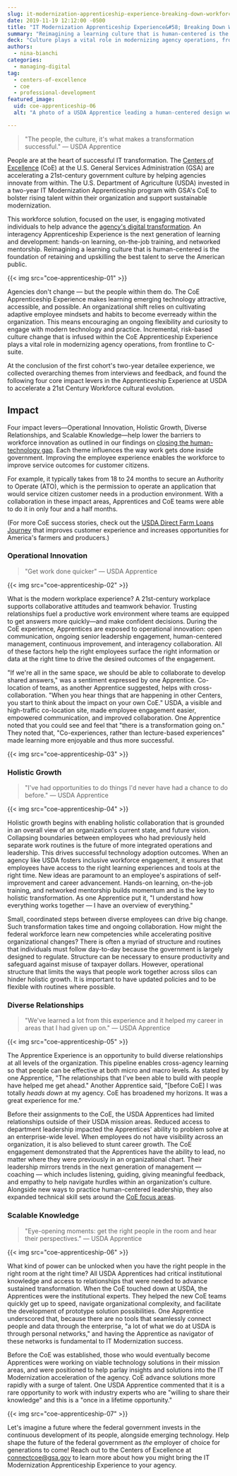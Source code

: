 ```yaml
---
slug: it-modernization-apprenticeship-experience-breaking-down-workforce-innovation-barriers-at-usda
date: 2019-11-19 12:12:00 -0500
title: "IT Modernization Apprenticeship Experience&#58; Breaking Down Workforce Innovation Barriers at USDA"
summary: "Reimagining a learning culture that is human-centered is the foundation of retaining and up-skilling the best talent to serve the American public&#46;"
deck: "Culture plays a vital role in modernizing agency operations, from frontline to C-suite&#46;"
authors:
  - nina-bianchi
categories:
  - managing-digital
tag:
  - centers-of-excellence
  - coe
  - professional-development
featured_image:
  uid: coe-apprenticeship-06
  alt: "A photo of a USDA Apprentice leading a human-centered design workshop. Three people are working at a table on an activity, and one person is standing in front of a customer journey map and a tall, dark board with colorful sticky notes of ideas from a brainstorming session."

---
```


> "The people, the culture, it's what makes a transformation successful." — USDA Apprentice

People are at the heart of successful IT transformation. The [Centers of Excellence](https://coe.gsa.gov/) (CoE) at the U.S. General Services Administration (GSA) are accelerating a 21st-century government culture by helping agencies innovate from within. The U.S. Department of Agriculture (USDA) invested in a two-year IT Modernization Apprenticeship program with GSA's CoE to bolster rising talent within their organization and support sustainable modernization.

This workforce solution, focused on the user, is engaging motivated individuals to help advance the [agency's digital transformation](https://coe.gsa.gov/2019/09/24/cx-update-13.html). An interagency Apprenticeship Experience is the next generation of learning and development: hands-on learning, on-the-job training, and networked mentorship. Reimagining a learning culture that is human-centered is the foundation of retaining and upskilling the best talent to serve the American public.

{{< img src="coe-apprenticeship-01" >}}

Agencies don't change — but the people within them do. The CoE Apprenticeship Experience makes learning emerging technology attractive, accessible, and possible. An organizational shift relies on cultivating adaptive employee mindsets and habits to become everready within the organization. This means encouraging an ongoing flexibility and curiosity to engage with modern technology and practice. Incremental, risk-based culture change that is infused within the CoE Apprenticeship Experience plays a vital role in modernizing agency operations, from frontline to C-suite.

At the conclusion of the first cohort's two-year detailee experience, we collected overarching themes from interviews and feedback, and found the following four core impact levers in the Apprenticeship Experience at USDA to accelerate a 21st Century Workforce cultural evolution.

## Impact

Four impact levers&mdash;Operational Innovation, Holistic Growth, Diverse Relationships, and Scalable Knowledge&mdash;help lower the barriers to workforce innovation as outlined in our findings on [closing the human-technology gap](https://digital.gov/2019/09/11/technology-transformation-begins-with-people-closing-human-technology-gap/). Each theme influences the way work gets done inside government. Improving the employee experience enables the workforce to improve service outcomes for customer citizens.

For example, it typically takes from 18 to 24 months to secure an Authority to Operate (ATO), which is the permission to operate an application that would service citizen customer needs in a production environment. With a collaboration in these impact areas, Apprentices and CoE teams were able to do it in only four and a half months.

(For more CoE success stories, check out the [USDA Direct Farm Loans Journey](https://coe.gsa.gov/coe/farm-loans/index.html) that improves customer experience and increases opportunities for America's farmers and producers.)

### Operational Innovation

> "Get work done quicker" — USDA Apprentice

{{< img src="coe-apprenticeship-02" >}}

What is the modern workplace experience? A 21st-century workplace supports collaborative attitudes and teamwork behavior. Trusting relationships fuel a productive work environment where teams are equipped to get answers more quickly—and make confident decisions. During the CoE experience, Apprentices are exposed to operational innovation: open communication, ongoing senior leadership engagement, human-centered management, continuous improvement, and interagency collaboration. All of these factors help the right employees surface the right information or data at the right time to drive the desired outcomes of the engagement.

"If we're all in the same space, we should be able to collaborate to develop shared answers," was a sentiment expressed by one Apprentice. Co-location of teams, as another Apprentice suggested, helps with cross-collaboration. "When you hear things that are happening in other Centers, you start to think about the impact on your own CoE." USDA, a visible and high-traffic co-location site, made employee engagement easier, empowered communication, and improved collaboration. One Apprentice noted that you could see and feel that "there is a transformation going on." They noted that, "Co-experiences, rather than lecture-based experiences" made learning more enjoyable and thus more successful.

{{< img src="coe-apprenticeship-03" >}}

### Holistic Growth

> "I've had opportunities to do things I'd never have had a chance to do before." — USDA Apprentice

{{< img src="coe-apprenticeship-04" >}}

Holistic growth begins with enabling holistic collaboration that is grounded in an overall view of an organization's current state, and future vision. Collapsing boundaries between employees who had previously held separate work routines is the future of more integrated operations and leadership. This drives successful technology adoption outcomes. When an agency like USDA fosters inclusive workforce engagement, it ensures that employees have access to the right learning experiences and tools at the right time. New ideas are paramount to an employee's aspirations of self-improvement and career advancement. Hands-on learning, on-the-job training, and networked mentorship builds momentum and is the key to holistic transformation. As one Apprentice put it, "I understand how everything works together — I have an overview of everything."

Small, coordinated steps between diverse employees can drive big change. Such transformation takes time and ongoing collaboration. How might the federal workforce learn new competencies while accelerating positive organizational changes? There is often a myriad of structure and routines that individuals must follow day-to-day because the government is largely designed to regulate. Structure can be necessary to ensure productivity and safeguard against misuse of taxpayer dollars. However, operational structure that limits the ways that people work together across silos can hinder holistic growth. It is important to have updated policies and to be flexible with routines where possible.

### Diverse Relationships

> "We've learned a lot from this experience and it helped my career in areas that I had given up on." — USDA Apprentice

{{< img src="coe-apprenticeship-05" >}}

The Apprentice Experience is an opportunity to build diverse relationships at all levels of the organization. This pipeline enables cross-agency learning so that people can be effective at both micro and macro levels. As stated by one Apprentice, "The relationships that I've been able to build with people have helped me get ahead." Another Apprentice said, "[before CoE] I was totally _heads down_ at my agency. CoE has broadened my horizons. It was a great experience for me."

Before their assignments to the CoE, the USDA Apprentices had limited relationships outside of their USDA mission areas. Reduced access to department leadership impacted the Apprentices' ability to problem solve at an enterprise-wide level. When employees do not have visibility across an organization, it is also believed to stunt career growth. The CoE engagement demonstrated that the Apprentices have the ability to lead, no matter where they were previously in an organizational chart. Their leadership mirrors trends in the next generation of management — coaching — which includes listening, guiding, giving meaningful feedback, and empathy to help navigate hurdles within an organization's culture. Alongside new ways to practice human-centered leadership, they also expanded technical skill sets around the [CoE focus areas](https://coe.gsa.gov/about/approach-team-structure.html).

### Scalable Knowledge

> "Eye-opening moments: get the right people in the room and hear their perspectives." — USDA Apprentice

{{< img src="coe-apprenticeship-06" >}}

What kind of power can be unlocked when you have the right people in the right room at the right time? All USDA Apprentices had critical institutional knowledge and access to relationships that were needed to advance sustained transformation. When the CoE touched down at USDA, the Apprentices were the institutional experts. They helped the new CoE teams quickly get up to speed, navigate organizational complexity, and facilitate the development of prototype solution possibilities. One Apprentice underscored that, because there are no tools that seamlessly connect people and data through the enterprise, "a lot of what we do at USDA is through personal networks," and having the Apprentice as navigator of these networks is fundamental to IT Modernization success.

Before the CoE was established, those who would eventually become Apprentices were working on viable technology solutions in their mission areas, and were positioned to help parlay insights and solutions into the IT Modernization acceleration of the agency. CoE advance solutions more rapidly with a surge of talent. One USDA Apprentice commented that it is a rare opportunity to work with industry experts who are "willing to share their knowledge" and this is a "once in a lifetime opportunity."

{{< img src="coe-apprenticeship-07" >}}

Let's imagine a future where the federal government invests in the continuous development of its people, alongside emerging technology. Help shape the future of the federal government as _the_ employer of choice for generations to come! Reach out to the Centers of Excellence at [connectcoe@gsa.gov](mailto:connectcoe@gsa.gov) to learn more about how you might bring the IT Modernization Apprenticeship Experience to your agency. 
